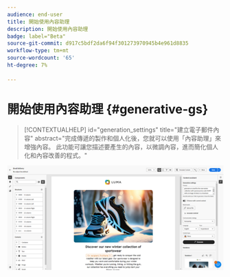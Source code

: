 ```yaml
---
audience: end-user
title: 開始使用內容助理
description: 開始使用內容助理
badge: label="Beta"
source-git-commit: d917c5bdf2da6f94f301273970945b4e961d8835
workflow-type: tm+mt
source-wordcount: '65'
ht-degree: 7%

---
```



# 開始使用內容助理 {#generative-gs}

>[!CONTEXTUALHELP]
>id="generation_settings"
>title="建立電子郵件內容"
>abstract="完成傳遞的製作和個人化後，您就可以使用「內容助理」來增強內容。 此功能可讓您描述要產生的內容，以微調內容，進而簡化個人化和內容改善的程式。"

![](assets/gs-genai.png)

